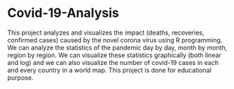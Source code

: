 # Covid-19-Analysis
This project analyzes and visualizes the impact (deaths,
recoveries, confirmed cases) caused by the novel corona virus using R programming. 
We can analyze the statistics of the pandemic day by day, month by month, region by region. We can 
visualize these statistics graphically (both linear and log) and we can 
also visualize the number of covid-19 cases in each and every country in a world map.
This project is done for educational purpose.
